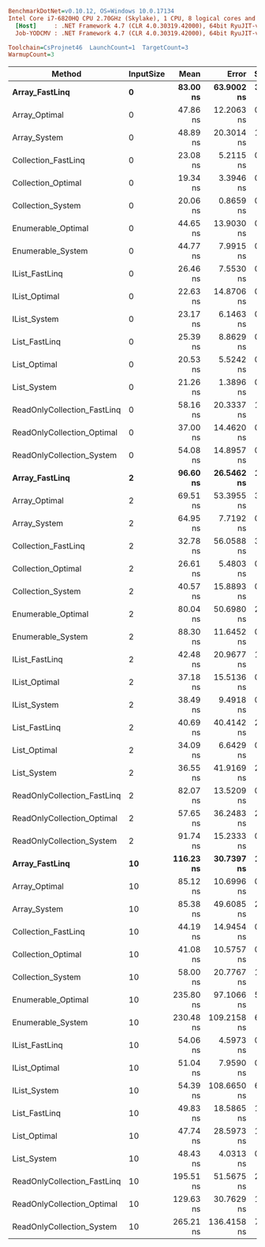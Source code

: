 ``` ini

BenchmarkDotNet=v0.10.12, OS=Windows 10.0.17134
Intel Core i7-6820HQ CPU 2.70GHz (Skylake), 1 CPU, 8 logical cores and 4 physical cores
  [Host]     : .NET Framework 4.7 (CLR 4.0.30319.42000), 64bit RyuJIT-v4.7.3101.0
  Job-YODCMV : .NET Framework 4.7 (CLR 4.0.30319.42000), 64bit RyuJIT-v4.7.3101.0

Toolchain=CsProjnet46  LaunchCount=1  TargetCount=3  
WarmupCount=3  

```
|                      Method | InputSize |      Mean |       Error |    StdDev |  Gen 0 | Allocated |
|---------------------------- |---------- |----------:|------------:|----------:|-------:|----------:|
|              **Array_FastLinq** |         **0** |  **83.00 ns** |  **63.9002 ns** | **3.6105 ns** | **0.0094** |      **40 B** |
|               Array_Optimal |         0 |  47.86 ns |  12.2063 ns | 0.6897 ns | 0.0095 |      40 B |
|                Array_System |         0 |  48.89 ns |  20.3014 ns | 1.1471 ns | 0.0095 |      40 B |
|         Collection_FastLinq |         0 |  23.08 ns |   5.2115 ns | 0.2945 ns | 0.0095 |      40 B |
|          Collection_Optimal |         0 |  19.34 ns |   3.3946 ns | 0.1918 ns | 0.0095 |      40 B |
|           Collection_System |         0 |  20.06 ns |   0.8659 ns | 0.0489 ns | 0.0095 |      40 B |
|          Enumerable_Optimal |         0 |  44.65 ns |  13.9030 ns | 0.7855 ns | 0.0209 |      88 B |
|           Enumerable_System |         0 |  44.77 ns |   7.9915 ns | 0.4515 ns | 0.0209 |      88 B |
|              IList_FastLinq |         0 |  26.46 ns |   7.5530 ns | 0.4268 ns | 0.0095 |      40 B |
|               IList_Optimal |         0 |  22.63 ns |  14.8706 ns | 0.8402 ns | 0.0095 |      40 B |
|                IList_System |         0 |  23.17 ns |   6.1463 ns | 0.3473 ns | 0.0095 |      40 B |
|               List_FastLinq |         0 |  25.39 ns |   8.8629 ns | 0.5008 ns | 0.0095 |      40 B |
|                List_Optimal |         0 |  20.53 ns |   5.5242 ns | 0.3121 ns | 0.0095 |      40 B |
|                 List_System |         0 |  21.26 ns |   1.3896 ns | 0.0785 ns | 0.0095 |      40 B |
| ReadOnlyCollection_FastLinq |         0 |  58.16 ns |  20.3337 ns | 1.1489 ns | 0.0266 |     112 B |
|  ReadOnlyCollection_Optimal |         0 |  37.00 ns |  14.4620 ns | 0.8171 ns | 0.0228 |      96 B |
|   ReadOnlyCollection_System |         0 |  54.08 ns |  14.8957 ns | 0.8416 ns | 0.0266 |     112 B |
|              **Array_FastLinq** |         **2** |  **96.60 ns** |  **26.5462 ns** | **1.4999 ns** | **0.0170** |      **72 B** |
|               Array_Optimal |         2 |  69.51 ns |  53.3955 ns | 3.0169 ns | 0.0170 |      72 B |
|                Array_System |         2 |  64.95 ns |   7.7192 ns | 0.4361 ns | 0.0170 |      72 B |
|         Collection_FastLinq |         2 |  32.78 ns |  56.0588 ns | 3.1674 ns | 0.0171 |      72 B |
|          Collection_Optimal |         2 |  26.61 ns |   5.4803 ns | 0.3096 ns | 0.0171 |      72 B |
|           Collection_System |         2 |  40.57 ns |  15.8893 ns | 0.8978 ns | 0.0171 |      72 B |
|          Enumerable_Optimal |         2 |  80.04 ns |  50.6980 ns | 2.8645 ns | 0.0304 |     128 B |
|           Enumerable_System |         2 |  88.30 ns |  11.6452 ns | 0.6580 ns | 0.0304 |     128 B |
|              IList_FastLinq |         2 |  42.48 ns |  20.9677 ns | 1.1847 ns | 0.0171 |      72 B |
|               IList_Optimal |         2 |  37.18 ns |  15.5136 ns | 0.8765 ns | 0.0171 |      72 B |
|                IList_System |         2 |  38.49 ns |   9.4918 ns | 0.5363 ns | 0.0171 |      72 B |
|               List_FastLinq |         2 |  40.69 ns |  40.4142 ns | 2.2835 ns | 0.0171 |      72 B |
|                List_Optimal |         2 |  34.09 ns |   6.6429 ns | 0.3753 ns | 0.0171 |      72 B |
|                 List_System |         2 |  36.55 ns |  41.9169 ns | 2.3684 ns | 0.0171 |      72 B |
| ReadOnlyCollection_FastLinq |         2 |  82.07 ns |  13.5209 ns | 0.7640 ns | 0.0342 |     144 B |
|  ReadOnlyCollection_Optimal |         2 |  57.65 ns |  36.2483 ns | 2.0481 ns | 0.0247 |     104 B |
|   ReadOnlyCollection_System |         2 |  91.74 ns |  15.2333 ns | 0.8607 ns | 0.0361 |     152 B |
|              **Array_FastLinq** |        **10** | **116.23 ns** |  **30.7397 ns** | **1.7369 ns** | **0.0247** |     **104 B** |
|               Array_Optimal |        10 |  85.12 ns |  10.6996 ns | 0.6045 ns | 0.0247 |     104 B |
|                Array_System |        10 |  85.38 ns |  49.6085 ns | 2.8030 ns | 0.0247 |     104 B |
|         Collection_FastLinq |        10 |  44.19 ns |  14.9454 ns | 0.8444 ns | 0.0247 |     104 B |
|          Collection_Optimal |        10 |  41.08 ns |  10.5757 ns | 0.5975 ns | 0.0247 |     104 B |
|           Collection_System |        10 |  58.00 ns |  20.7767 ns | 1.1739 ns | 0.0247 |     104 B |
|          Enumerable_Optimal |        10 | 235.80 ns |  97.1066 ns | 5.4867 ns | 0.0646 |     272 B |
|           Enumerable_System |        10 | 230.48 ns | 109.2158 ns | 6.1709 ns | 0.0646 |     272 B |
|              IList_FastLinq |        10 |  54.06 ns |   4.5973 ns | 0.2598 ns | 0.0247 |     104 B |
|               IList_Optimal |        10 |  51.04 ns |   7.9590 ns | 0.4497 ns | 0.0247 |     104 B |
|                IList_System |        10 |  54.39 ns | 108.6650 ns | 6.1398 ns | 0.0247 |     104 B |
|               List_FastLinq |        10 |  49.83 ns |  18.5865 ns | 1.0502 ns | 0.0247 |     104 B |
|                List_Optimal |        10 |  47.74 ns |  28.5973 ns | 1.6158 ns | 0.0247 |     104 B |
|                 List_System |        10 |  48.43 ns |   4.0313 ns | 0.2278 ns | 0.0247 |     104 B |
| ReadOnlyCollection_FastLinq |        10 | 195.51 ns |  51.5675 ns | 2.9137 ns | 0.0417 |     176 B |
|  ReadOnlyCollection_Optimal |        10 | 129.63 ns |  30.7629 ns | 1.7382 ns | 0.0322 |     136 B |
|   ReadOnlyCollection_System |        10 | 265.21 ns | 136.4158 ns | 7.7077 ns | 0.0701 |     296 B |
